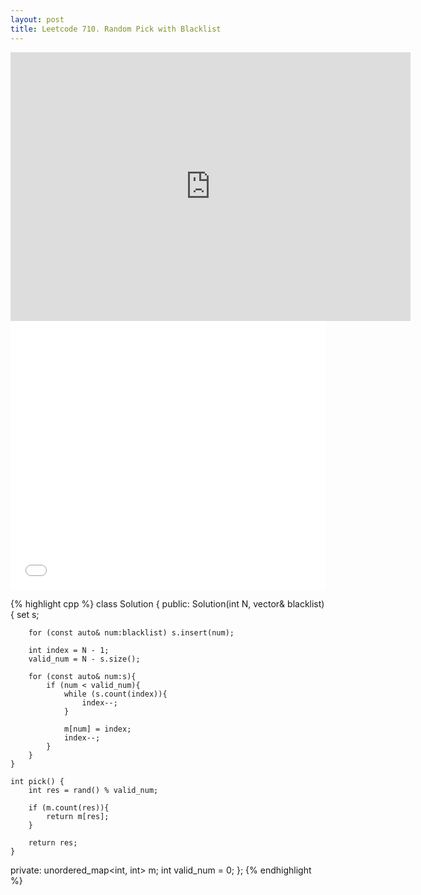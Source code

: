 ```yaml
---
layout: post
title: Leetcode 710. Random Pick with Blacklist
---
```


<iframe width="640" height="430" src="https://www.youtube.com/embed/yuopy_x2gk8" frameborder="0" allow="autoplay; encrypted-media" allowfullscreen></iframe>
<iframe src="//player.bilibili.com/player.html?aid=720162722&bvid=BV18Q4y1h7pf&cid=399379315&page=1&danmaku=0" scrolling="no" border="0" frameborder="no" framespacing="0" allowfullscreen="true"   style="width: 640px; height: 430px; max-width: 100%"> </iframe>

{% highlight cpp %}
class Solution {
public:
    Solution(int N, vector<int>& blacklist) {
        set<int> s;
        
        for (const auto& num:blacklist) s.insert(num);
        
        int index = N - 1;
        valid_num = N - s.size();
        
        for (const auto& num:s){
            if (num < valid_num){
                while (s.count(index)){
                    index--;
                }
                
                m[num] = index;
                index--;
            }
        }
    }
    
    int pick() {
        int res = rand() % valid_num;
        
        if (m.count(res)){
            return m[res];
        }
        
        return res;
    }
    
private:
    unordered_map<int, int> m;
    int valid_num = 0;
};
{% endhighlight %}
